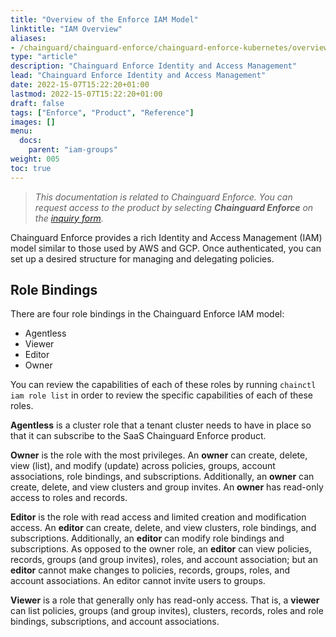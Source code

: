 ```yaml
---
title: "Overview of the Enforce IAM Model"
linktitle: "IAM Overview"
aliases:
- /chainguard/chainguard-enforce/chainguard-enforce-kubernetes/overview-of-enforce-iam-model/
type: "article"
description: "Chainguard Enforce Identity and Access Management"
lead: "Chainguard Enforce Identity and Access Management"
date: 2022-15-07T15:22:20+01:00
lastmod: 2022-15-07T15:22:20+01:00
draft: false
tags: ["Enforce", "Product", "Reference"]
images: []
menu:
  docs:
    parent: "iam-groups"
weight: 005
toc: true
---
```


> _This documentation is related to Chainguard Enforce. You can request access to the product by selecting **Chainguard Enforce** on the [inquiry form](https://www.chainguard.dev/contact?utm_source=docs)._

Chainguard Enforce provides a rich Identity and Access Management (IAM) model similar to those used by AWS and GCP. Once authenticated, you can set up a desired structure for managing and delegating policies.

## Role Bindings

There are four role bindings in the Chainguard Enforce IAM model:
* Agentless
* Viewer
* Editor
* Owner

You can review the capabilities of each of these roles by running `chainctl iam role list` in order to review the specific capabilities of each of these roles.

**Agentless** is a cluster role that a tenant cluster needs to have in place so that it can subscribe to the SaaS Chainguard Enforce product.

**Owner** is the role with the most privileges. An **owner** can create, delete, view (list), and modify (update) across policies, groups, account associations, role bindings, and subscriptions. Additionally, an **owner** can create, delete, and view clusters and group invites. An **owner** has read-only access to roles and records.

**Editor** is the role with read access and limited creation and modification access. An **editor** can create, delete, and view clusters, role bindings, and subscriptions. Additionally, an **editor** can modify role bindings and subscriptions. As opposed to the owner role, an **editor** can view policies, records, groups (and group invites), roles, and account association; but an **editor** cannot make changes to policies, records, groups, roles, and account associations. An editor cannot invite users to groups.

**Viewer** is a role that generally only has read-only access. That is, a **viewer** can list policies, groups (and group invites), clusters, records, roles and role bindings, subscriptions, and account associations.